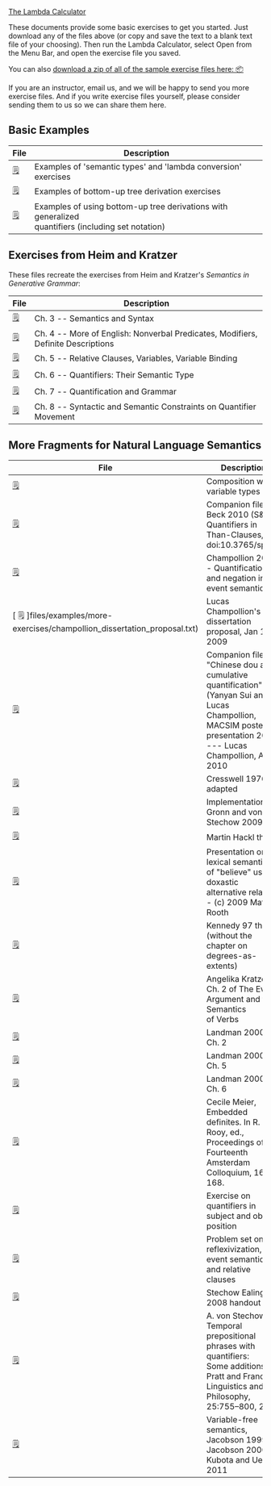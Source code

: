 [The Lambda Calculator](http://lambdacalculator.com)

These documents provide some basic exercises to get you started. Just download
any of the files above (or copy and save the text to a blank text file of your
choosing). Then run the Lambda Calculator, select Open from the Menu Bar, and
open the exercise file you saved.

You can also [ download a zip of all of the sample exercise files here:
📦](https://github.com/dylnb/LambdaCalculator/blob/master/examples/all-exercises.zip?raw=true)

If you are an instructor, email us, and we will be happy to send you more
exercise files. And if you write exercise files yourself, please consider
sending them to us so we can share them here.

## Basic Examples

| File          | Description   |
| ------------- | ------------- |
| [ 🗒 ](files/examples/example1.txt) | Examples of 'semantic types' and 'lambda conversion' exercises |
| [ 🗒 ](files/examples/example2.txt) | Examples of bottom-up tree derivation exercises |
| [ 🗒 ](files/examples/example3.txt) | <span> Examples of using bottom-up tree derivations with generalized <br/> quantifiers (including set notation) </span> |

## Exercises from Heim and Kratzer

These files recreate the exercises from Heim and Kratzer's _Semantics in Generative Grammar_:

| File          | Description   |
| ------------- | ------------- |
| [ 🗒 ](files/examples/hk/hk_chapter03.txt) | Ch. 3 -- Semantics and Syntax |
| [ 🗒 ](files/examples/hk/hk_chapter04.txt) | <span> Ch. 4 -- More of English: Nonverbal Predicates, Modifiers, <br/> Definite Descriptions </span> |
| [ 🗒 ](files/examples/hk/hk_chapter05.txt) | Ch. 5 -- Relative Clauses, Variables, Variable Binding |
| [ 🗒 ](files/examples/hk/hk_chapter06.txt) | Ch. 6 -- Quantifiers: Their Semantic Type |
| [ 🗒 ](files/examples/hk/hk_chapter07.txt) | Ch. 7 -- Quantification and Grammar |
| [ 🗒 ](files/examples/hk/hk_chapter08.txt) | Ch. 8 -- Syntactic and Semantic Constraints on Quantifier Movement |

## More Fragments for Natural Language Semantics

| File          | Description   |
| ------------- | ------------- |
| [ 🗒 ](files/examples/polymorphism.txt) | <span> Composition with variable types </span> |
| [ 🗒 ](files/examples/more-exercises/beck10.txt) | <span> Companion file to Beck 2010 (S&P), Quantifiers in Than-Clauses, <br/> doi:10.3765/sp.3.1 </span> |
| [ 🗒 ](files/examples/more-exercises/champollion_2010.txt) | Champollion 2010 - Quantification and negation in event semantics |
| [ 🗒 ]files/examples/more-exercises/champollion_dissertation_proposal.txt) | Lucas Champollion's dissertation proposal, Jan 19, 2009 |
| [ 🗒 ](files/examples/more-exercises/chinese_dou_and_cumulative_quantification.txt) | <span> Companion file to "Chinese dou and cumulative quantification" <br/> (Yanyan Sui and Lucas Champollion, MACSIM poster presentation 2010) <br/> --- Lucas Champollion, Apr 6 2010 </span> |
| [ 🗒 ](files/examples/more-exercises/cresswell76.txt) | Cresswell 1976 adapted |
| [ 🗒 ](files/examples/more-exercises/gronn-stechow-09.txt) | Implementation of Gronn and von Stechow 2009 |
| [ 🗒 ](files/examples/more-exercises/hackl-thesis.txt) | Martin Hackl thesis |
| [ 🗒 ](files/examples/more-exercises/ifa-example.txt) | <span> Presentation on the lexical semantics of "believe" using a doxastic <br/> alternative relation - (c) 2009 Mats Rooth  </span> |
| [ 🗒 ](files/examples/more-exercises/kennedy97.txt) | Kennedy 97 thesis (without the chapter on degrees-as-extents) |
| [ 🗒 ](files/examples/more-exercises/kratzer_event_argument_ch2.txt) | <span> Angelika Kratzer, Ch. 2 of The Event Argument and the Semantics <br/> of Verbs </span> |
| [ 🗒 ](files/examples/more-exercises/landman00_chapter_2.txt) | Landman 2000, Ch. 2 |
| [ 🗒 ](files/examples/more-exercises/landman00_chapter_5.txt) | Landman 2000, Ch. 5 |
| [ 🗒 ](files/examples/more-exercises/landman00_chapter_6.txt) | Landman 2000, Ch. 6 |
| [ 🗒 ](files/examples/more-examples/meier03.txt) | <span> Cecile Meier, Embedded definites. In R. van Rooy, ed., <br/> Proceedings of the Fourteenth Amsterdam Colloquium, 163–168. </span> |
| [ 🗒 ](files/examples/more-exercises/quantifierRaising_vs_typeshifting.txt) | Exercise on quantifiers in subject and object position |
|[ 🗒 ](files/examples/more-exercises/refl_et_al_ascii.txt) | Problem set on reflexivization, event semantics, and relative clauses |
| [ 🗒 ](files/examples/more-exercises/stechow-ealing08.txt) | Stechow Ealing 2008 handout |
| [ 🗒 ](files/examples/more-exercises/stechow02.txt) | <span> A. von Stechow. Temporal prepositional phrases with quantifiers: <br/> Some additions to Pratt and Francez. <br/> Linguistics and Philosophy, 25:755–800, 2002 </span> |
| [ 🗒 ](files/examples/more-exercises/variable-free-semantics-by-jacobson-and-others.txt) | Variable-free semantics, Jacobson 1999, Jacobson 2000, <br/> Kubota and Uegaki 2011 |
